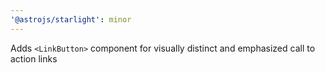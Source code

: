 ```yaml
---
'@astrojs/starlight': minor
---
```


Adds `<LinkButton>` component for visually distinct and emphasized call to action links
